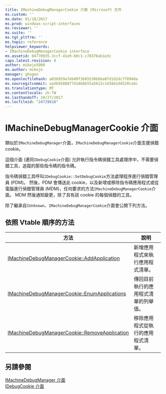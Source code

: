 ```yaml
---
title: IMachineDebugManagerCookie 介面 |Microsoft 文件
ms.custom: ''
ms.date: 01/18/2017
ms.prod: windows-script-interfaces
ms.reviewer: ''
ms.suite: ''
ms.tgt_pltfrm: ''
ms.topic: reference
helpviewer_keywords:
- IMachineDebugManagerCookie interface
ms.assetid: 04770935-3ccf-41e9-b0c1-c78376ab1e3c
caps.latest.revision: 8
author: mikejo5000
ms.author: mikejo
manager: ghogen
ms.openlocfilehash: a03b959a7eb09f3b85530bbba07d1d2dc7f8948a
ms.sourcegitcommit: aadb9588877418b8b55a5612c1d3842d4520ca4c
ms.translationtype: MT
ms.contentlocale: zh-TW
ms.lasthandoff: 10/27/2017
ms.locfileid: "24729618"
---
```

# <a name="imachinedebugmanagercookie-interface"></a>IMachineDebugManagerCookie 介面
類似於`IMachineDebugManager`介面，`IMachineDebugManagerCookie`介面支援偵錯 cookie。  
  
 這個介面 (連同`IDebugCookie`介面) 允許執行指令碼偵錯工具處理序中，不需要偵錯工具，追蹤的那些指令碼的指令碼。  
  
 指令碼偵錯工具呼叫`IDebugCookie::SetDebugCookie`方法處理程序進行偵錯管理員 (PDM)。 然後，PDM 會傳送此 cookie，以及新增或移除指令碼應用程式或從電腦進行偵錯管理員 (MDM)，任何要求的方法`IMachineDebugManagerCookie`介面。 MDM 然後通知變更，除了具有該 cookie 的每個偵錯的工具。  
  
 除了繼承自`IUnknown`、`IMachineDebugManagerCookie`介面會公開下列方法。  
  
## <a name="methods-in-vtable-order"></a>依照 Vtable 順序的方法  
  
|方法|說明|  
|------------|-----------------|  
|[IMachineDebugManagerCookie::AddApplication](../../winscript/reference/imachinedebugmanagercookie-addapplication.md)|新增應用程式來執行應用程式清單。|  
|[IMachineDebugManagerCookie::EnumApplications](../../winscript/reference/imachinedebugmanagercookie-enumapplications.md)|傳回目前執行的應用程式清單的列舉值。|  
|[IMachineDebugManagerCookie::RemoveApplication](../../winscript/reference/imachinedebugmanagercookie-removeapplication.md)|移除應用程式從執行的應用程式清單。|  
  
## <a name="see-also"></a>另請參閱  
 [IMachineDebugManager 介面](../../winscript/reference/imachinedebugmanager-interface.md)   
 [IDebugCookie 介面](../../winscript/reference/idebugcookie-interface.md)